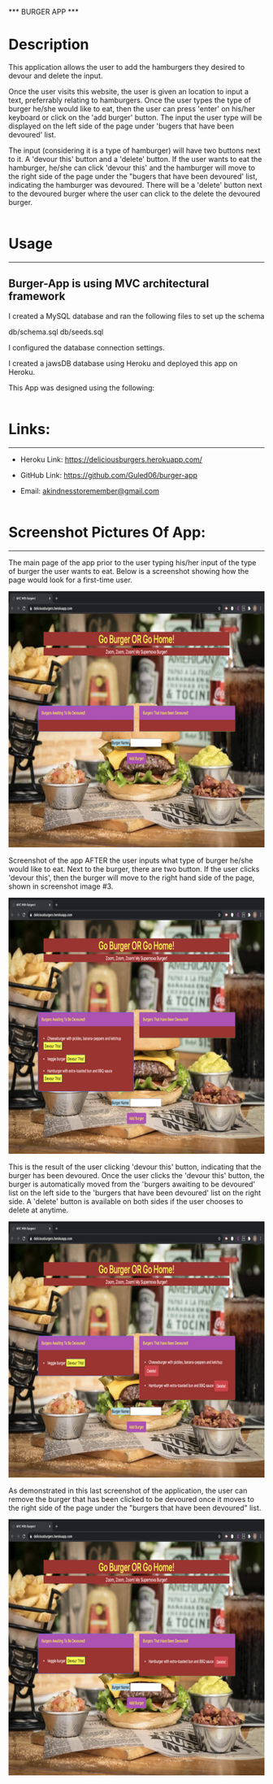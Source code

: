 *** BURGER APP ***

# Description

This application allows the user to add the hamburgers they desired to devour and delete the input. 

Once the user visits this website, the user is given an location to input a text, preferrably relating to hamburgers. Once the user types the type of burger he/she would like to eat, then the user can press 'enter' on his/her keyboard or click on the 'add burger' button. The input the user type will be displayed on the left side of the page under 'bugers that have been devoured' list. 

The input (considering it is a type of hamburger) will have two buttons next to it. A 'devour this' button and a 'delete' button. If the user wants to eat the hamburger, he/she can click 'devour this' and the hamburger will move to the right side of the page under the "bugers that have been devoured' list, indicating the hamburger was devoured. There will be a 'delete' button next to the devoured burger where the user can click to the delete the devoured burger. 
<br><br>

# Usage
<hr>

<h2>Burger-App is using MVC architectural framework</h2>

I created a MySQL database and ran the following files to set up the schema

db/schema.sql
db/seeds.sql

I configured the database connection settings.

I created a jawsDB database using Heroku and deployed this app on Heroku.


This App was designed using the following:
<br><br>

# Links:
<hr>

* Heroku Link: https://deliciousburgers.herokuapp.com/

* GitHub Link: https://github.com/Guled06/burger-app

* Email: akindnesstoremember@gmail.com
<br><br>

# Screenshot Pictures Of App:
<hr> 

The main page of the app prior to the user typing his/her input of the type of burger the user wants to eat. Below is a screenshot showing how the page would look for a first-time user. 

<img src="./doc/picture1.png" alt=""> 
<br>

Screenshot of the app AFTER the user inputs what type of burger he/she would like to eat. Next to the burger, there are two button. If the user clicks 'devour this', then the burger will move to the right hand side of the page, shown in screenshot image #3.

<img src="./doc/picture2.png" alt=""> 
<br>

This is the result of the user clicking 'devour this' button, indicating that the burger has been devoured. Once the user clicks the 'devour this' button, the burger is automatically moved from the 'burgers awaiting to be devoured' list on the left side to the 'burgers that have been devoured' list on the right side. A 'delete' button is available on both sides if the user chooses to delete at anytime. 

<img src="./doc/picture3.png" alt=""> 
<br>

As demonstrated in this last screenshot of the application, the user can remove the burger that has been clicked to be devoured once it moves to the right side of the page under the "burgers that have been devoured" list.

<img src="./doc/picture4.png" alt=""> 


